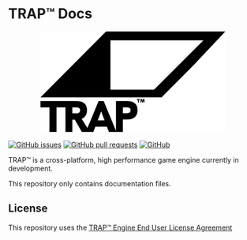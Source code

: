 # TRAP™ Docs

<p align="center">
    <picture>
        <source media="(prefers-color-scheme: dark)" srcset="Branding/TRAPWhiteLogoMedia2048x2048.png">
        <img alt="TRAP™ logo" src="Branding/TRAPBlackLogoMedia2048x2048.png" width="375" height="204">
    </picture>
</p>

[![GitHub issues](https://img.shields.io/github/issues/GamesTrap/TRAP-Docs)](https://github.com/GamesTrap/TRAP-Docs/issues?q=is%3Aopen+is%3Aissue)
[![GitHub pull requests](https://img.shields.io/github/issues-pr/GamesTrap/TRAP-Docs)](https://github.com/GamesTrap/TRAP-Docs/pulls?q=is%3Aopen+is%3Apr)
[![GitHub](https://img.shields.io/badge/license-TRAP%E2%84%A2%20Engine%20EULA-lightgrey)](https://gamestrap.github.io/TRAP-Docs/pages/eula.html)

TRAP™ is a cross-platform, high performance game engine currently in development.  

This repository only contains documentation files.

## License

This repository uses the [TRAP™ Engine End User License Agreement](https://gamestrap.github.io/TRAP-Docs/pages/eula.html)
